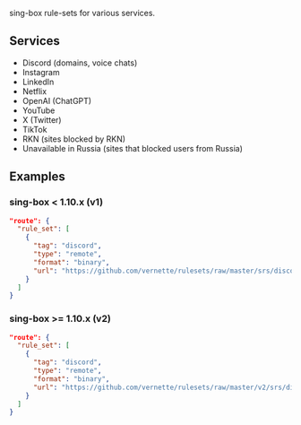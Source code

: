 sing-box rule-sets for various services.

## Services

- Discord (domains, voice chats)
- Instagram
- LinkedIn
- Netflix
- OpenAI (ChatGPT)
- YouTube
- X (Twitter)
- TikTok
- RKN (sites blocked by RKN)
- Unavailable in Russia (sites that blocked users from Russia)

## Examples

### sing-box < 1.10.x (v1)

```json
"route": {
  "rule_set": [
    {
      "tag": "discord",
      "type": "remote",
      "format": "binary",
      "url": "https://github.com/vernette/rulesets/raw/master/srs/discord-full.srs"
    }
  ]
}
```

### sing-box >= 1.10.x (v2)

```json
"route": {
  "rule_set": [
    {
      "tag": "discord",
      "type": "remote",
      "format": "binary",
      "url": "https://github.com/vernette/rulesets/raw/master/v2/srs/discord-full.srs"
    }
  ]
}
```

